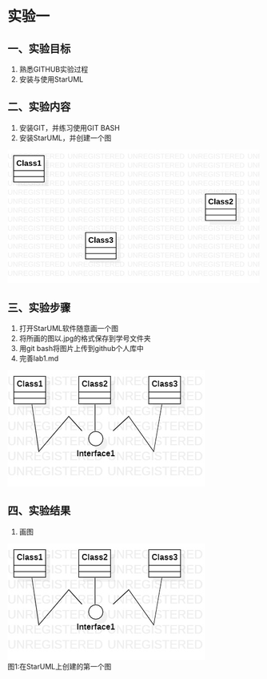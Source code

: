 # 实验一

## 一、实验目标

1. 熟悉GITHUB实验过程
2. 安装与使用StarUML

## 二、实验内容

1. 安装GIT，并练习使用GIT BASH
2. 安装StarUML，并创建一个图

![第一个UML图](./model1.jpg)

## 三、实验步骤

1. 打开StarUML软件随意画一个图
2. 将所画的图以.jpg的格式保存到学号文件夹
3. 用git bash将图片上传到github个人库中
4. 完善lab1.md

![自己画的第一个UML图](./UML_01.jpg)

## 四、实验结果

1. 画图

![自己画的第一个UML图](./UML_01.jpg)  
图1:在StarUML上创建的第一个图
